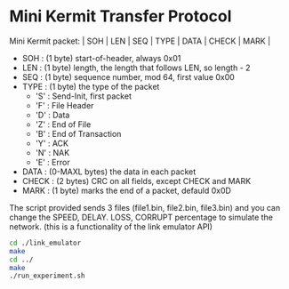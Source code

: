 # Mini Kermit Transfer Protocol

Mini Kermit packet:
| SOH  | LEN | SEQ | TYPE | DATA | CHECK | MARK |


- SOH : (1 byte) start-of-header, always 0x01
- LEN : (1 byte) length, the length that follows LEN, so length - 2
- SEQ : (1 byte) sequence number, mod 64, first value 0x00
- TYPE : (1 byte) the type of the packet
  - 'S' : Send-Init, first packet
  - 'F' : File Header
  - 'D' : Data
  - 'Z' : End of File
  - 'B' : End of Transaction
  - 'Y' : ACK
  - 'N' : NAK
  - 'E' : Error
- DATA : (0-MAXL bytes) the data in each packet
- CHECK : (2 bytes) CRC on all fields, except CHECK and MARK
- MARK : (1 byte) marks the end of a packet, defauld 0x0D

The script provided sends 3 files (file1.bin, file2.bin, file3.bin) and you can change the SPEED, DELAY. LOSS, CORRUPT percentage to simulate the network. (this is a functionality of the link emulator API)

```bash
cd ./link_emulator
make
cd ../
make
./run_experiment.sh
```
